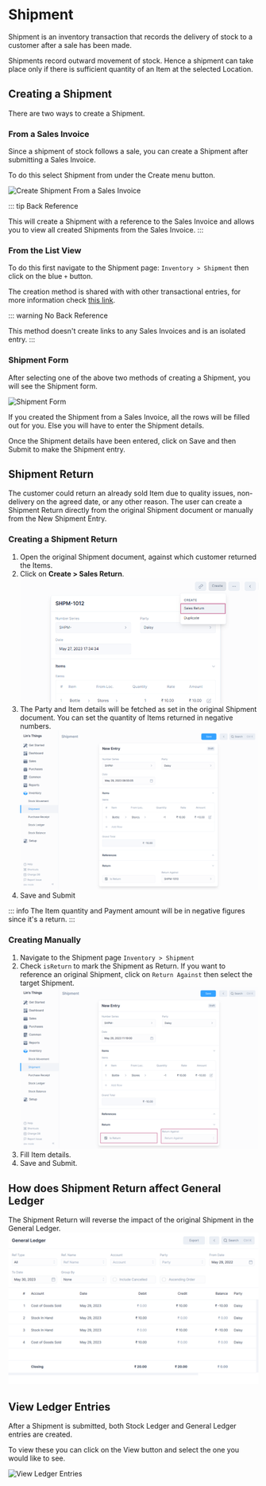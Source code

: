 # Shipment

Shipment is an inventory transaction that records the delivery of stock to a
customer after a sale has been made.

Shipments record outward movement of stock. Hence a shipment can take place only
if there is sufficient quantity of an Item at the selected Location.

## Creating a Shipment

There are two ways to create a Shipment.

### From a Sales Invoice

Since a shipment of stock follows a sale, you can create a Shipment after
submitting a Sales Invoice.

To do this select Shipment from under the Create menu button.

![Create Shipment From a Sales Invoice](./images/from-sales-invoice.png)

::: tip Back Reference

This will create a Shipment with a reference to the Sales Invoice and allows you
to view all created Shipments from the Sales Invoice.
:::

### From the List View

To do this first navigate to the Shipment page: `Inventory > Shipment` then
click on the blue `+` button.

The creation method is shared with with other transactional entries, for more
information check [this link](/transactions/transactional-entries.html#creating-an-entry).

::: warning No Back Reference

This method doesn't create links to any Sales Invoices and is an isolated entry.
:::

### Shipment Form

After selecting one of the above two methods of creating a Shipment, you will
see the Shipment form.

![Shipment Form](./images/shipment-form.png)

If you created the Shipment from a Sales Invoice, all the rows will be filled
out for you. Else you will have to enter the Shipment details.

Once the Shipment details have been entered, click on Save and then Submit to
make the Shipment entry.

## Shipment Return

The customer could return an already sold Item due to quality issues, non-delivery
on the agreed date, or any other reason. The user can create a Shipment Return
directly from the original Shipment document or manually from the New Shipment Entry.

### Creating a Shipment Return

1. Open the original Shipment document, against which customer returned the Items.
2. Click on **Create > Sales Return**.
   ![Create Sales Return](./images/shipment-create-sales-return.png)
3. The Party and Item details will be fetched as set in the original Shipment document.
   You can set the quantity of Items returned in negative numbers.
   ![Shipment Return Form](./images/shipment-return-form.png)
4. Save and Submit

::: info
The Item quantity and Payment amount will be in negative figures since it's a return.
:::

### Creating Manually

1. Navigate to the Shipment page `Inventory > Shipment`
2. Check `isReturn` to mark the Shipment as Return. If you want to reference an original
   Shipment, click on `Return Against` then select the target Shipment.
   ![Check Is Return](./images/shipment-set-is-return.png)
3. Fill Item details.
4. Save and Submit.

## How does Shipment Return affect General Ledger

The Shipment Return will reverse the impact of the original Shipment in the General Ledger.
![Shipment Return in General Ledger](./images/shipment-return-in-general-ledger.png)

## View Ledger Entries

After a Shipment is submitted, both Stock Ledger and General Ledger entries are
created.

To view these you can click on the View button and select the one you would like
to see.

![View Ledger Entries](./images/view-shipment-ledger-entries.png)
